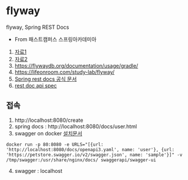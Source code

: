 # flyway 

flyway, Spring REST Docs
- From 패스트캠퍼스 스프링아카데미아 


1. [자료1](https://lifeonroom.com/study-lab/flyway/)
1. [자료2](https://lifeonroom.com/study-lab/spring-rest-docs/)
2. https://flywaydb.org/documentation/usage/gradle/
3. https://lifeonroom.com/study-lab/flyway/
4. [Spring rest docs 공식 문서](https://docs.spring.io/spring-restdocs/docs/current/reference/html5/#introduction)
5. [rest doc api spec](https://github.com/ePages-de/restdocs-api-spec)
## 접속
1. http://localhost:8080/create 
2. spring docs : http://localhost:8080/docs/user.html
3. swagger on docker [설치문서](https://github.com/swagger-api/swagger-ui/blob/master/docs/usage/installation.md)
```
docker run -p 80:8080 -e URLS="[{url: 'http://localhost:8080/docs/openapi3.yaml', name: 'user'}, {url: 'https://petstore.swagger.io/v2/swagger.json', name: 'sample'}]" -v /tmp/swagger:/usr/share/nginx/docs/ swaggerapi/swagger-ui
```
4. swagger : localhost

